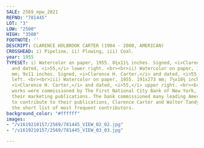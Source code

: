 ```yaml
---
SALE: 2569_mpw_2021
REFNO: "781445"
LOT: "3"
LOW: "2500"
HIGH: "3500"
FOOTNOTE: ''
DESCRIPT: CLARENCE HOLBROOK CARTER (1904 - 2000, AMERICAN)
CROSSHEAD: i) Pipeline, ii) Plowing, iii) Coal.
year: 1955
TYPESET: i) Watercolor on paper, 1955. 8¾x11¼ inches. Signed, <i>Clarence H. Carter,</i>
  and dated, <i>55,</i> lower right. <br><br>ii) Watercolor on paper, 1955. 229x279
  mm; 9x11 inches. Signed, <i>Clarence H. Carter,</i> and dated, <i>55,</i> lower
  left. <br><br>iii) Watercolor on paper, 1955. 191x273 mm; 7½x10¾ inches. Signed,
  <i>Clarence H. Carter,</i> and dated, <i>55,</i> upper right. <br><br>These three
  works were commissioned by The First National City Bank of New York, and used in
  their marketing publications. The bank commissioned many leading American artists
  to contribute to their publications, Clarence Carter and Walter Tandy Murch amongst
  the short list of most frequent contributors.
background_color: "#ffffff"
images:
- "/v1619210157/2569/781445_VIEW_02_02.jpg"
- "/v1619210157/2569/781445_VIEW_03_03.jpg"

---
```

